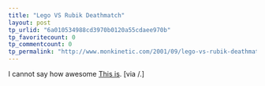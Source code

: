 ```yaml
---
title: "Lego VS Rubik Deathmatch"
layout: post
tp_urlid: "6a010534988cd3970b0120a55cdaee970b"
tp_favoritecount: 0
tp_commentcount: 0
tp_permalink: "http://www.monkinetic.com/2001/09/lego-vs-rubik-deathmatch.html"
---
```

I cannot say how awesome <a href="http://mindstorms.lego.com/inventions/invention.asp?ID={72BAE2EC-A6EC-5037-5BA0-01A93E6787FC}&amp;slotN=2">This is</a>. [via /.]
